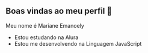## Boas vindas ao meu perfil 💙

Meu nome é Mariane Emanoely

- Estou estudando na Alura
- Estou me desenvolvendo na Linguagem JavaScript
